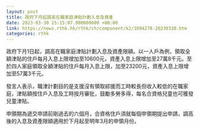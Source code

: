 ```yaml
---
layout: post
title: 政府下月起調高在職家庭津貼計劃入息及資產
date: 2023-03-30 15:15:07.000000000 +08:00
link: https://news.rthk.hk/rthk/ch/component/k2/1694278-20230330.htm
categories: rthk
---
```


政府下月1日起，調高在職家庭津貼計劃入息及資產限額。以一人戶為例，領取全額津貼的住戶每月入息上限增加至10600元，資產入息上限增加至27萬8千元。至於四人家庭領取全額津貼的住戶每月入息上限，加至23200元，資產入息上限增加至57萬3千元。

發言人表示，職津計劃目的是支援沒有領取綜援而工時較長但收入較低的在職家庭，津貼額按住戶入息及工時按月審批，鼓勵多勞多得，每名合資格兒童也可獲發兒童津貼。

申領期為遞交申請前剛過去的六個月，合資格住戶須就每個申領期提出申請，調高後的入息及資產限額適用於下月起至明年3月的申領月份。
